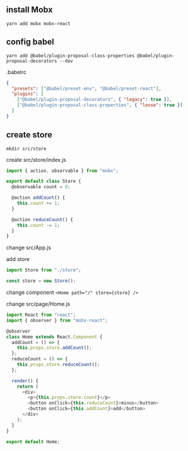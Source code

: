 ## install Mobx

`yarn add mobx mobx-react`

## config babel

```
yarn add @babel/plugin-proposal-class-properties @babel/plugin-proposal-decorators --dev
```

.babelrc

```json
{
  "presets": ["@babel/preset-env", "@babel/preset-react"],
  "plugins": [
    ["@babel/plugin-proposal-decorators", { "legacy": true }],
    ["@babel/plugin-proposal-class-properties", { "loose": true }]
  ]
}
```

## create store

`mkdir src/store`

create src/store/index.js

```js
import { action, observable } from "mobx";

export default class Store {
  @observable count = 0;

  @action addCount() {
    this.count += 1;
  }

  @action reduceCount() {
    this.count -= 1;
  }
}
```

change src/App.js

add store

```js
import Store from "./store";

const store = new Store();
```

change <Home/> component
`<Home path="/" store={store} />`

change src/page/Home.js

```js
import React from "react";
import { observer } from "mobx-react";

@observer
class Home extends React.Component {
  addCount = () => {
    this.props.store.addCount();
  };
  reduceCount = () => {
    this.props.store.reduceCount();
  };

  render() {
    return (
      <div>
        <p>{this.props.store.count}</p>
        <button onClick={this.reduceCount}>minus</button>
        <button onClick={this.addCount}>add</button>
      </div>
    );
  }
}

export default Home;
```
